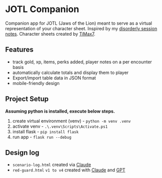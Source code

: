 # JOTL Companion
Companion app for JOTL (Jaws of the Lion) meant to serve as a virtual representation of your character sheet. Inspired by my [disorderly session notes](https://github.com/mcclellangg/PARA/blob/master/4_Resources/Gaming/JOTL/Red%20Guard%20Sheet.md). Character sheets created by [TiMax7](https://boardgamegeek.com/image/5587995/timax7).

## Features
- track gold, xp, items, perks added, player notes on a per encounter basis
- automatically calculate totals and display them to player
- Export/import table data in JSON format
- mobile-friendly design

## Project Setup
**Assuming python is installed, execute below steps.**

1. create virtual environment (venv) - `python -m venv .venv`
2. activate venv - `.\.venv\Scripts\Activate.ps1`
3. install flask - `pip install flask`
4. run app - `flask run --debug`

## Design log
- `scenario-log.html` created via [Claude](https://claude.ai/public/artifacts/c78b5bc0-21f5-4b75-a5c7-38e383844d6b)
- `red-guard.html` `v1 to v4` created with [Claude](https://claude.ai/public/artifacts/73a1ceb4-def8-4970-a47d-0ac89c5b57bf) and [GPT](https://chatgpt.com/share/689b7e10-e404-8005-8610-fc989c4f244d)